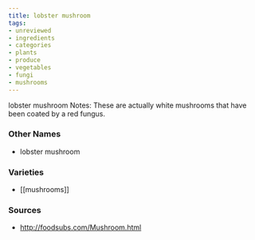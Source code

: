 ```yaml
---
title: lobster mushroom
tags:
- unreviewed
- ingredients
- categories
- plants
- produce
- vegetables
- fungi
- mushrooms
---
```

lobster mushroom Notes: These are actually white mushrooms that have been coated by a red fungus.

### Other Names

* lobster mushroom

### Varieties

* [[mushrooms]]

### Sources
* http://foodsubs.com/Mushroom.html
